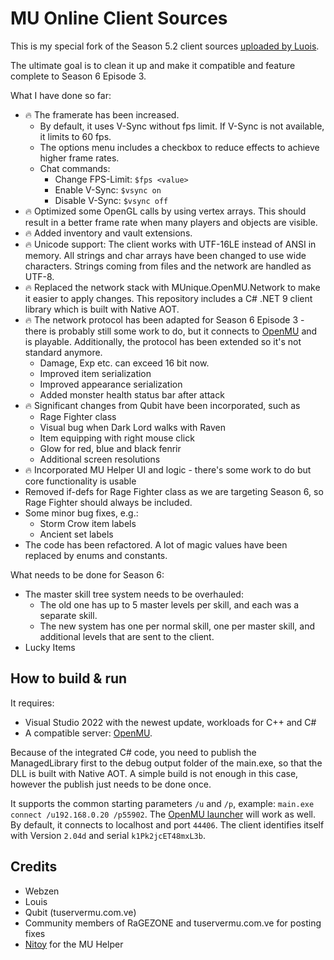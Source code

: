 ﻿# MU Online Client Sources

This is my special fork of the Season 5.2 client sources [uploaded by Luois](https://github.com/LouisEmulator/Main5.2).

The ultimate goal is to clean it up and make it compatible and feature complete
to Season 6 Episode 3.

What I have done so far:
  * 🔥 The framerate has been increased.
    * By default, it uses V-Sync without fps limit. If V-Sync is not
    available, it limits to 60 fps.
    * The options menu includes a checkbox to reduce effects to achieve higher frame rates.
    * Chat commands:
      * Change FPS-Limit: `$fps <value>`
      * Enable V-Sync: `$vsync on`
      * Disable V-Sync: `$vsync off`
  * 🔥 Optimized some OpenGL calls by using vertex arrays. This should result in
    a better frame rate when many players and objects are visible.
  * 🔥 Added inventory and vault extensions.
  * 🔥 Unicode support: The client works with UTF-16LE instead of ANSI in memory.
    All strings and char arrays have been changed to use wide characters.
    Strings coming from files and the network are handled as UTF-8.
  * 🔥 Replaced the network stack with MUnique.OpenMU.Network to make it easier to
    apply changes. This repository includes a C# .NET 9 client library which is built
    with Native AOT.
  * 🔥 The network protocol has been adapted for Season 6 Episode 3 - there is probably
    still some work to do, but it connects to [OpenMU](https://github.com/MUnique/OpenMU)
    and is playable. Additionally, the protocol has been extended so it's not standard
    anymore.
    * Damage, Exp etc. can exceed 16 bit now.
    * Improved item serialization
    * Improved appearance serialization
    * Added monster health status bar after attack
  * 🔥 Significant changes from Qubit have been incorporated, such as
    * Rage Fighter class
    * Visual bug when Dark Lord walks with Raven
    * Item equipping with right mouse click
    * Glow for red, blue and black fenrir
    * Additional screen resolutions
  * 🔥 Incorporated MU Helper UI and logic - there's some work to do but core functionality is usable
  * Removed if-defs for Rage Fighter class as we are targeting Season 6, so Rage
    Fighter should always be included.
  * Some minor bug fixes, e.g.:
    * Storm Crow item labels
    * Ancient set labels
  * The code has been refactored. A lot of magic values have been replaced by
    enums and constants.

What needs to be done for Season 6:
  * The master skill tree system needs to be overhauled:
    * The old one has up to 5 master levels per skill, and each was a separate skill.
    * The new system has one per normal skill, one per master skill, and additional
      levels that are sent to the client.
  * Lucky Items

## How to build & run

It requires:
  * Visual Studio 2022 with the newest update, workloads for C++ and C#
  * A compatible server: [OpenMU](https://github.com/MUnique/OpenMU).

Because of the integrated C# code, you need to publish the ManagedLibrary first
to the debug output folder of the main.exe, so that the DLL is built with Native AOT.
A simple build is not enough in this case, however the publish just needs to be done once.

It supports the common starting parameters `/u` and `/p`, example: `main.exe connect /u192.168.0.20 /p55902`.
The [OpenMU launcher](https://github.com/MUnique/OpenMU/releases/download/v0.8.17/MUnique.OpenMU.ClientLauncher_0.8.17.zip)
will work as well. By default, it connects to localhost and port `44406`.
The client identifies itself with Version `2.04d` and serial `k1Pk2jcET48mxL3b`.

## Credits

  * Webzen
  * Louis
  * Qubit (tuservermu.com.ve)
  * Community members of RaGEZONE and tuservermu.com.ve for posting fixes
  * [Nitoy](https://github.com/nitoygo) for the MU Helper